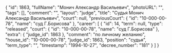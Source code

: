 {
    "id": 1863,
    "fullName": "Монич Александр Васильевич",
    "photoURL": "",
    "tags": [],
    "comment": "",
    "layout": "judge",
    "title": "Судья Монич Александр Васильевич",
    "court": null,
    "previousCourt": {
        "id": "10-000-00-78",
        "name": "суд Г.Борисова"
    },
    "career": [
        {
            "id": 14,
            "term": null,
            "type": "released",
            "court": {
                "id": "10-000-00-78",
                "name": "суд Г.Борисова"
            },
            "extra": {
                "judge_id": 1863
            },
            "comment": "по личному желанию",
            "house_id": "10-000-00-78",
            "judge_id": 1863,
            "position": "судья",
            "term_type": "",
            "timestamp": "1994-10-27",
            "decree_number": "181"
        }
    ]
}